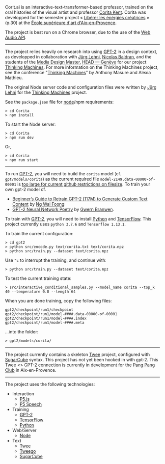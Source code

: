 Corit.ai is an interactive-text-transformer-based professor, trained on the oral histories of the visual artist and professor [Corita Kent](https://en.wikipedia.org/wiki/Corita_Kent). Corita was developped for the semester project « [Libérer les énérgies créatrices](http://esaaix.fr/IMG/pdf/esaaix_livret__2019_2020__fevrier2_web_.pdf) » (p.30) at the [École supérieure d'art d'Aix-en-Provence](http://ecole-art-aix.fr).

The project is best run on a Chrome browser, due to the use of the [Web Audio API](https://developer.mozilla.org/en-US/docs/Web/API/Web_Audio_API).

- - - -

The project relies heavily on research into using [GPT-2](https://openai.com/blog/better-language-models/) in a design context, as developped in collaboration with [Jürg Lehni](http://juerglehni.com), [Nicolas Baldran](https://www.hesge.ch/head/annuaire/nicolas-baldran), and the students of the [Media Design Master](https://www.hesge.ch/head/formations-recherche/master-en-media-design), [HEAD — Genève](https://www.hesge.ch/head/) for our project [Thinking Machines](https://github.com/abstractmachine/ThinkingMachines). For more information on the Thinking Machines project, see the conference "[Thinking Machines](http://www.anthonymasure.com/en/conferences/2020-01-thinking-machines-bal-paris)" by Anthony Masure and Alexia Mathieu.

The original Node server code and configuration files were written by [Jürg Lehni](http://juerglehni.com) for the [Thinking Machines](https://github.com/abstractmachine/ThinkingMachines) project.

See the `package.json` file for [node](http://nodejs.org/)/npm requirements:

```
> cd Corita
> npm install
```

To start the Node server:

```
> cd Corita
> npm run dev
```

Or,

```
> cd Corita
> npm run start
```

- - - -

To run [GPT-2](https://openai.com/blog/better-language-models/), you will need to build the `corita` model (cf. `gpt/models/corita`) as the current required file `model-2149.data-00000-of-00001` is [too large for current github restrictions on filesize](https://help.github.com/en/github/managing-large-files/conditions-for-large-files). To train your own gpt-2 model cf.

- [Beginner’s Guide to Retrain GPT-2 (117M) to Generate Custom Text Content](https://medium.com/@ngwaifoong92/beginners-guide-to-retrain-gpt-2-117m-to-generate-custom-text-content-8bb5363d8b7f) by [Ng Wai Foong](https://medium.com/@ngwaifoong92)
- [GPT-2 Neural Network Poetry](https://www.gwern.net/GPT-2) by [Gwern Branwen](https://www.gwern.net/).

To train with [GPT-2](https://openai.com/blog/better-language-models/), you will need to install [Python](https://www.python.org/downloads/) and [TensorFlow](https://www.tensorflow.org). This project currently uses `python 3.7.6` and `Tensorflow 1.13.1`.

To train the current configuration:

```
> cd gpt2
> python src/encode.py text/corita.txt text/corita.npz
> python src/train.py --dataset text/corita.npz
```

Use `^c` to interrupt the training, and continue with:

```
> python src/train.py --dataset text/corita.npz
```

To test the current training state:

```
> src/interactive_conditional_samples.py --model_name corita --top_k 40 --temperature 0.8 --length 64
```

When you are done training, copy the following files:

```
gpt2/checkpoint/run1/checkpoint
gpt2/checkpoint/run1/model-####.data-00000-of-00001
gpt2/checkpoint/run1/model-####.index
gpt2/checkpoint/run1/model-####.meta
```

...into the folder:

```
> gpt2/models/corita/
```

- - - -

The project currently contains a skeleton [Twee](https://twinery.org/cookbook/terms/terms_twee.html) project, configured with [SugarCube](https://www.motoslave.net/sugarcube/2/docs/) syntax. This project has not yet been hooked in with gpt-2. This Twee <> GPT-2 connection is currently in development for the [Pang Pang Club](http://pangpangclub.itch.io) in Aix-en-Provence.

- - - -

The project uses the following technologies:

- Interaction
	- [P5.js](http://p5js.org)
	- [P5 Speech](https://idmnyu.github.io/p5.js-speech/)
- Training
	- [GPT-2](https://openai.com/blog/better-language-models/)
	- [TensorFlow](https://www.tensorflow.org)
	- [Python](https://www.python.org/downloads/)
- Web/Server
	- [Node](http://nodejs.org/)
- Text
	- [Twee](https://twinery.org/cookbook/terms/terms_twee.html)
	- [Tweego](https://www.motoslave.net/tweego/)
	- [SugarCube](https://www.motoslave.net/sugarcube/2/docs/)
